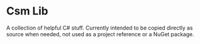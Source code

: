 # Csm Lib

A collection of helpful C# stuff. Currently intended to be copied directly as source when needed, not used as a project reference or a NuGet package.
